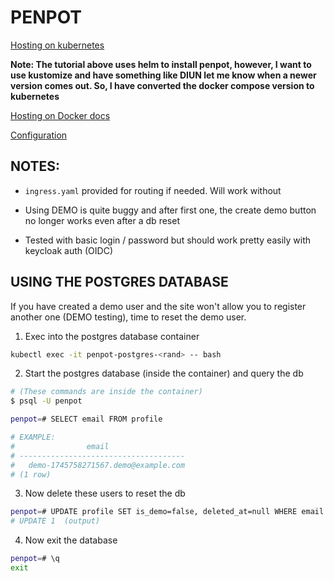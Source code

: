 # PENPOT

[Hosting on kubernetes](https://help.penpot.app/technical-guide/getting-started/kubernetes/)

**Note: The tutorial above uses helm to install penpot, however, I want to use kustomize and have something like DIUN let me know when a newer version comes out. So, I have converted the docker compose version to kubernetes**

[Hosting on Docker docs](https://help.penpot.app/technical-guide/getting-started/docker/)

[Configuration](https://help.penpot.app/technical-guide/configuration/)

## NOTES:

- `ingress.yaml` provided for routing if needed. Will work without 

- Using DEMO is quite buggy and after first one, the create demo button no longer works even after a db reset

- Tested with basic login / password but should work pretty easily with keycloak auth (OIDC)

## USING THE POSTGRES DATABASE

If you have created a demo user and the site won't allow you to register another one (DEMO testing), time to reset the demo user.

1. Exec into the postgres database container

```bash
kubectl exec -it penpot-postgres-<rand> -- bash
```

2. Start the postgres database (inside the container) and query the db

```bash
# (These commands are inside the container)
$ psql -U penpot

penpot=# SELECT email FROM profile

# EXAMPLE:
#                email                
# -------------------------------------
#   demo-1745758271567.demo@example.com
# (1 row)

```

3. Now delete these users to reset the db
```bash
penpot=# UPDATE profile SET is_demo=false, deleted_at=null WHERE email = 'demo-1745758271567.demo@example.com';
# UPDATE 1  (output)
```

4. Now exit the database

```bash
penpot=# \q
exit
```
